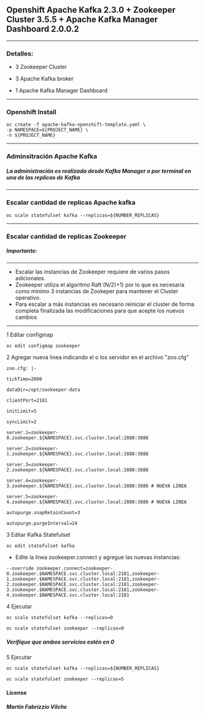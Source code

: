 ## Openshift Apache Kafka 2.3.0 + Zookeeper Cluster 3.5.5 + Apache Kafka Manager Dashboard 2.0.0.2

  
------------------------------------------------  

### Detalles:

- 3 Zookeeper Cluster

- 3 Apache Kafka broker

- 1 Apache Kafka Manager Dashboard
  
------------------------------------------------
### Openshift Install

```console
oc create -f apache-kafka-openshift-template.yaml \
-p NAMESPACE=${PROJECT_NAME} \
-n ${PROJECT_NAME}
```
  
------------------------------------------------
### Adminsitración Apache Kafka

##### La administración es realizada desde Kafka Manager o por terminal en una de las replicas de Kafka
 ------------------------------------------------
### Escalar cantidad de replicas Apache kafka

 
```console
oc scale statefulset kafka --replicas=${NUMBER_REPLICAS}
```
------------------------------------------------
  
### Escalar cantidad de replicas Zookeeper

  

##### Importante:
----------------------------------------------------------

*  Escalar las instancias de Zookeeper requiere de varios pasos adicionales.
* Zookeeper utiliza el algoritmo Raft (N/2)+1) por lo que es necesaria como minimo 3 instancias de Zookeper para mantener el Cluster operativo.
* Para escalar a más instancias es necesario reiniciar el cluster de forma completa finalizada las modificaciones para que acepte los nuevos cambios
----------------------------------------------------------

1  Editar configmap
```console
oc edit configmap zookeeper
```
2  Agregar nueva linea indicando el o los servidor en el archivo "zoo.cfg"

  
```console
zoo.cfg: |-

tickTime=2000

dataDir=/opt/zookeeper-data

clientPort=2181

initLimit=5

syncLimit=2

server.1=zookeeper-0.zookeeper.${NAMESPACE}.svc.cluster.local:2888:3888

server.2=zookeeper-1.zookeeper.${NAMESPACE}.svc.cluster.local:2888:3888

server.3=zookeeper-2.zookeeper.${NAMESPACE}.svc.cluster.local:2888:3888

server.4=zookeeper-3.zookeeper.${NAMESPACE}.svc.cluster.local:2888:3888 # NUEVA LINEA

server.5=zookeeper-4.zookeeper.${NAMESPACE}.svc.cluster.local:2888:3888 # NUEVA LINEA

autopurge.snapRetainCount=3

autopurge.purgeInterval=24
```
  

3 Editar Kafka Statefulset
```console
oc edit statefulset kafka
```  

- Edite la linea zookeeper.connect y agregue las nuevas instancias:

```console
--override zookeeper.connect=zookeeper-0.zookeeper.$NAMESPACE.svc.cluster.local:2181,zookeeper-1.zookeeper.$NAMESPACE.svc.cluster.local:2181,zookeeper-2.zookeeper.$NAMESPACE.svc.cluster.local:2181,zookeeper-3.zookeeper.$NAMESPACE.svc.cluster.local:2181,zookeeper-4.zookeeper.$NAMESPACE.svc.cluster.local:2181
```
4 Ejecutar
```console
oc scale statefulset kafka --replicas=0
```
  ```console
oc scale statefulset zookeeper --replicas=0
```

##### Verifique que ambos servicios estén en 0

  
5 Ejecutar
```console
oc scale statefulset kafka --replicas=${NUMBER_REPLICAS}
```
```console
oc scale statefulset zookeeper --replicas=5
```
#### License
##### Martin Fabrizzio Vilche
